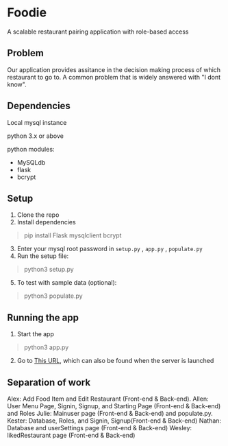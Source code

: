 # Foodie
A scalable restaurant pairing application with role-based access 

## Problem
Our application provides assitance in the decision making process of which restaurant to go to. A common problem that is widely answered with "I dont know".

## Dependencies
Local mysql instance

python 3.x or above

python modules:
- MySQLdb
- flask
- bcrypt

## Setup
1. Clone the repo
2. Install dependencies
> pip install Flask mysqlclient bcrypt
3. Enter your mysql root 
password in `setup.py` , `app.py` , `populate.py`
4. Run the setup file:
> python3 setup.py
5. To test with sample data (optional):
> python3 populate.py

## Running the app
1. Start the app
> python3 app.py
2. Go to [This URL][localhostURL], which can also be found when the server is launched

[localhostURL]: http://127.0.0.1:5000/

## Separation of work

Alex: Add Food Item and Edit Restaurant (Front-end & Back-end).
Allen: User Menu Page, Signin, Signup, and Starting Page (Front-end & Back-end) and Roles
Julie: Mainuser page (Front-end & Back-end) and populate.py. 
Kester: Database, Roles, and Signin, Signup(Front-end & Back-end)
Nathan: Database and userSettings page (Front-end & Back-end)
Wesley: likedRestaurant page (Front-end & Back-end)
